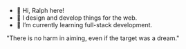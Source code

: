 - 👋 Hi, Ralph here!
- 👀 I design and develop things for the web.
- 🌱 I’m currently learning full-stack development.

"There is no harm in aiming, even if the target was a dream."

<!---
Alpha776/Alpha776 is a ✨ special ✨ repository because its `README.md` (this file) appears on your GitHub profile.
You can click the Preview link to take a look at your changes.
--->
